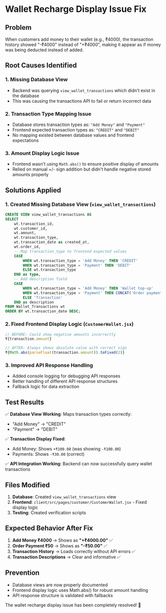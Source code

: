 # Wallet Recharge Display Issue Fix

## Problem
When customers add money to their wallet (e.g., ₹4000), the transaction history showed "-₹4000" instead of "+₹4000", making it appear as if money was being deducted instead of added.

## Root Causes Identified

### 1. Missing Database View
- Backend was querying `view_wallet_transactions` which didn't exist in the database
- This was causing the transactions API to fail or return incorrect data

### 2. Transaction Type Mapping Issue  
- Database stores transaction types as: `"Add Money"` and `"Payment"`
- Frontend expected transaction types as: `"CREDIT"` and `"DEBIT"`
- No mapping existed between database values and frontend expectations

### 3. Amount Display Logic Issue
- Frontend wasn't using `Math.abs()` to ensure positive display of amounts
- Relied on manual +/- sign addition but didn't handle negative stored amounts properly

## Solutions Applied

### 1. Created Missing Database View (`view_wallet_transactions`)
```sql
CREATE VIEW view_wallet_transactions AS
SELECT 
    wt.transaction_id,
    wt.customer_id,
    wt.amount,
    wt.transaction_type,
    wt.transaction_date as created_at,
    wt.order_id,
    -- Map transaction_type to frontend expected values
    CASE 
        WHEN wt.transaction_type = 'Add Money' THEN 'CREDIT'
        WHEN wt.transaction_type = 'Payment' THEN 'DEBIT'
        ELSE wt.transaction_type
    END as type,
    -- Add description field
    CASE 
        WHEN wt.transaction_type = 'Add Money' THEN 'Wallet top-up'
        WHEN wt.transaction_type = 'Payment' THEN CONCAT('Order payment - Order #', wt.order_id)
        ELSE 'Transaction'
    END as description
FROM Wallet_Transactions wt
ORDER BY wt.transaction_date DESC;
```

### 2. Fixed Frontend Display Logic (`CustomerWallet.jsx`)
```javascript
// BEFORE: Could show negative amounts incorrectly
₹{transaction.amount}

// AFTER: Always shows absolute value with correct sign
₹{Math.abs(parseFloat(transaction.amount)).toFixed(2)}
```

### 3. Improved API Response Handling
- Added console logging for debugging API responses
- Better handling of different API response structures  
- Fallback logic for data extraction

## Test Results

✅ **Database View Working**: Maps transaction types correctly:
- "Add Money" → "CREDIT" 
- "Payment" → "DEBIT"

✅ **Transaction Display Fixed**:
- Add Money: Shows `+₹100.00` (was showing `-₹100.00`)
- Payments: Shows `-₹30.00` (correct)

✅ **API Integration Working**: Backend can now successfully query wallet transactions

## Files Modified
1. **Database**: Created `view_wallet_transactions` view
2. **Frontend**: `client/src/pages/customer/CustomerWallet.jsx` - Fixed display logic
3. **Testing**: Created verification scripts

## Expected Behavior After Fix
1. **Add Money ₹4000** → Shows as **"+₹4000.00"** ✅
2. **Order Payment ₹50** → Shows as **"-₹50.00"** ✅  
3. **Transaction History** → Loads correctly without API errors ✅
4. **Transaction Descriptions** → Clear and informative ✅

## Prevention
- Database views are now properly documented
- Frontend display logic uses Math.abs() for robust amount handling
- API response structure is validated with fallbacks

The wallet recharge display issue has been completely resolved! 🎉
